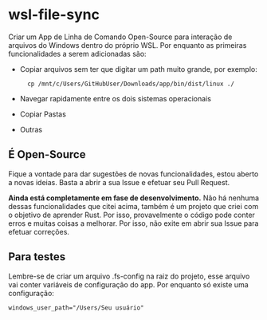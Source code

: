 # wsl-file-sync

Criar um App de Linha de Comando Open-Source para interação de arquivos do Windows dentro do próprio WSL. Por enquanto as primeiras funcionalidades a serem adicionadas são:

* Copiar arquivos sem ter que digitar um path muito grande, por exemplo:

        cp /mnt/c/Users/GitHubUser/Downloads/app/bin/dist/linux ./
    
* Navegar rapidamente entre os dois sistemas operacionais

* Copiar Pastas

* Outras

## É Open-Source

Fique a vontade para dar sugestões de novas funcionalidades, estou aberto a novas ideias. Basta a abrir a sua Issue e efetuar seu Pull Request.

**Ainda está completamente em fase de desenvolvimento.** Não há nenhuma dessas funcionalidades que citei acima, também é um projeto que criei com o objetivo de aprender Rust. Por isso, provavelmente o código pode conter erros e muitas coisas a melhorar. Por isso, não exite em abrir sua Issue para efetuar correções.

## Para testes

Lembre-se de criar um arquivo .fs-config na raiz do projeto, esse arquivo vai conter variáveis de configuração do app. Por enquanto só existe uma configuração:

```
windows_user_path="/Users/Seu usuário"
```